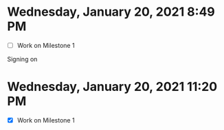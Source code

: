 # Wednesday, January 20, 2021 8:49 PM
- [ ] Work on Milestone 1

Signing on

# Wednesday, January 20, 2021 11:20 PM
- [X] Work on Milestone 1
